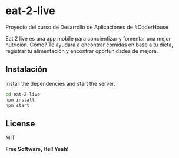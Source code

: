 # eat-2-live

Proyecto del curso de Desarrollo de Aplicaciones de #CoderHouse

Eat 2 live es una app mobile para concientizar y fomentar una mejor nutrición.
Cómo? Te ayudará a encontrar comidas en base a tu dieta, registrar tu alimentación y encontrar oportunidades de mejora.

## Instalación

Install the dependencies and start the server.

```sh
cd eat-2-live
npm install
npm start
```


## License

MIT

**Free Software, Hell Yeah!**

